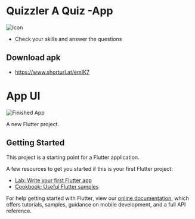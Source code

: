 # Quizzler A Quiz -App
![Icon](https://github.com/swaraj961/Quizzler/blob/master/images/ic_launcher.png)
- Check your skills and answer the questions 

## Download apk 
- https://www.shorturl.at/emIK7
# App UI 

![Finished App](https://github.com/swaraj961/Quizzler/blob/master/images/quizzler-demo.gif)

A new Flutter project.

## Getting Started

This project is a starting point for a Flutter application.

A few resources to get you started if this is your first Flutter project:

- [Lab: Write your first Flutter app](https://flutter.dev/docs/get-started/codelab)
- [Cookbook: Useful Flutter samples](https://flutter.dev/docs/cookbook)

For help getting started with Flutter, view our
[online documentation](https://flutter.dev/docs), which offers tutorials,
samples, guidance on mobile development, and a full API reference.

